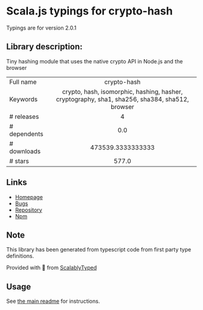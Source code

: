 
# Scala.js typings for crypto-hash

Typings are for version 2.0.1

## Library description:
Tiny hashing module that uses the native crypto API in Node.js and the browser

|                    |                 |
| ------------------ | :-------------: |
| Full name          | crypto-hash |
| Keywords           | crypto, hash, isomorphic, hashing, hasher, cryptography, sha1, sha256, sha384, sha512, browser |
| # releases         | 4 |
| # dependents       | 0.0 |
| # downloads        | 473539.3333333333 |
| # stars            | 577.0 |

## Links
- [Homepage](https://github.com/sindresorhus/crypto-hash#readme)
- [Bugs](https://github.com/sindresorhus/crypto-hash/issues)
- [Repository](https://github.com/sindresorhus/crypto-hash)
- [Npm](https://www.npmjs.com/package/crypto-hash)
    


## Note
This library has been generated from typescript code from first party type definitions.

Provided with :purple_heart: from [ScalablyTyped](https://github.com/oyvindberg/ScalablyTyped)

## Usage
See [the main readme](../../readme.md) for instructions.


